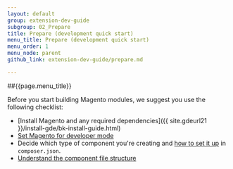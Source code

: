 ```yaml
---
layout: default
group: extension-dev-guide
subgroup: 02_Prepare
title: Prepare (development quick start)
menu_title: Prepare (development quick start)
menu_order: 1
menu_node: parent
github_link: extension-dev-guide/prepare.md

---
```


##{{page.menu_title}}

Before you start building Magento modules, we suggest you use the following checklist:

* [Install Magento and any required dependencies]({{ site.gdeurl21 }}/install-gde/bk-install-guide.html)
*	[Set Magento for developer mode]({{site.gdeurl21}}config-guide/cli/config-cli-subcommands-mode.html#config-mode)
*	Decide which type of component you're creating and <a href="{{site.gdeurl21}}extension-dev-guide/build/composer-integration.html">how to set it up</a> in `composer.json`.
*	[Understand the component file structure]({{site.gdeurl21}}extension-dev-guide/prepare/prepare_file-str.html)
